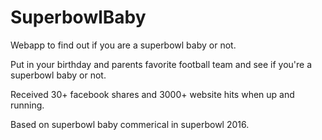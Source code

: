 # SuperbowlBaby

Webapp to find out if you are a superbowl baby or not. 

Put in your birthday and parents favorite football team and see if you're a superbowl baby or not. 

Received 30+ facebook shares and 3000+ website hits when up and running.

Based on superbowl baby commerical in superbowl 2016. 
